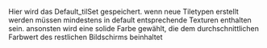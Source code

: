 Hier wird das Default_tilSet gespeichert. wenn neue Tiletypen erstellt werden müssen mindestens in default entsprechende Texturen enthalten sein.
ansonsten wird eine solide Farbe gewählt, die dem durchschnittlichen Farbwert des restlichen Bildschirms beinhaltet